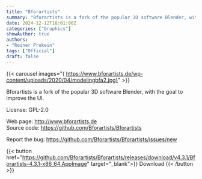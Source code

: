 ```yaml
---
title: "Bforartists"
summary: "Bforartists is a fork of the popular 3D software Blender, with the goal to improve the UI"
date: 2024-12-12T18:01:00Z
categories: ["Graphics"]
showAuthor: true
authors:
- "Reiner Prokein"
tags: ["Official"]
draft: false
---
```


{{< carousel images="{ https://www.bforartists.de/wp-content/uploads/2020/04/modelingbfa2.jpg}" >}}

Bforartists is a fork of the popular 3D software Blender, with the goal to improve the UI.

License: GPL-2.0

Web page: <http://www.bforartists.de>  
Source code: <https://github.com/Bforartists/Bforartists>

Report the bug: <https://github.com/Bforartists/Bforartists/issues/new>  

{{< button href="https://github.com/Bforartists/Bforartists/releases/download/v4.3.1/Bforartists-4.3.1-x86_64.AppImage" target="_blank">}}
Download
{{< /button >}}